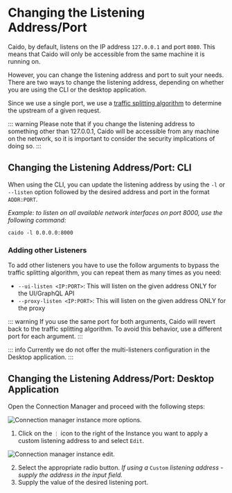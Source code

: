 # Changing the Listening Address/Port

Caido, by default, listens on the IP address `127.0.0.1` and port `8080`. This means that Caido will only be accessible from the same machine it is running on.

However, you can change the listening address and port to suit your needs. There are two ways to change the listening address, depending on whether you are using the CLI or the desktop application.

Since we use a single port, we use a [traffic splitting algorithm](/concepts/proxying/traffic_splitting.md) to determine the upstream of a given request.

::: warning
Please note that if you change the listening address to something other than 127.0.0.1, Caido will be accessible from any machine on the network, so it is important to consider the security implications of doing so.
:::

## Changing the Listening Address/Port: CLI

When using the CLI, you can update the listening address by using the `-l` or `--listen` option followed by the desired address and port in the format `ADDR:PORT`.

_Example: to listen on all available network interfaces on port 8000, use the following command:_

```
caido -l 0.0.0.0:8000
```

### Adding other Listeners

To add other listeners you have to use the follow arguments to bypass the traffic splitting algorithm, you can repeat them as many times as you need:

- `--ui-listen <IP:PORT>`: This will listen on the given address ONLY for the UI/GraphQL API
- `--proxy-listen <IP:PORT>`: This will listen on the given address ONLY for the proxy

::: warning
If you use the same port for both arguments, Caido will revert back to the traffic splitting algorithm. To avoid this behavior, use a different port for each argument.
:::

::: info
Currently we do not offer the multi-listeners configuration in the Desktop application.
:::

## Changing the Listening Address/Port: Desktop Application

Open the Connection Manager and proceed with the following steps:

<img alt="Connection manager instance more options." src="/_images/connection_manager_instance_more_options.png" center/>

1. Click on the `⋮` icon to the right of the Instance you want to apply a custom listening address to and select `Edit`.

<img alt="Connection manager instance edit." src="/_images/connection_manager_instance_edit.png" center/>

2. Select the appropriate radio button. _If using a_ `Custom` _listening address - supply the address in the input field._
3. Supply the value of the desired listening port.

